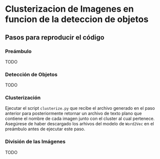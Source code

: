 # Clusterizacion de Imagenes en funcion de la deteccion de objetos

## Pasos para reproducir el código

### Preámbulo
TODO
### Detección de Objetos
TODO

### Clusterización
Ejecutar el script `clusterize.py` que recibe el archivo generado en el paso anterior para posteriormente retornar un archivo de texto plano que contiene el nombre de cada imagen junto con el cluster al cual pertenece.
Asegúrese de haber descargado los arhivos del modelo de `Word2Vec` en el preámbulo antes de ejecutar este paso.

### División de las Imágenes
TODO
